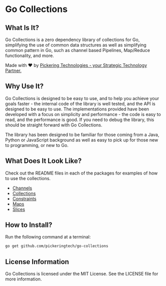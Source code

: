 # Go Collections

## What Is It?

Go Collections is a zero dependency library of collections for Go, simplifying the use of common data structures as well
as simplifying common pattern in Go, such as channel based Pipelines, Map/Reduce functionality, and more.

Made with ♥ by [Pickering Technologies - your Strategic Technology Partner.](https://www.picktech.co.uk)

## Why Use It?

Go Collections is designed to be easy to use, and to help you achieve your goals faster - the internal code of the 
library is well tested, and the API is designed to be easy to use. The implementations provided have been developed with
a focus on simplicity and performance - the code is easy to read, and the performance is good. If you need to debug the
library, this should be straight forward with Go Collections.

The library has been designed to be familiar for those coming from a Java, Python or JavaScript background as well as
easy to pick up for those new to programming, or new to Go.

## What Does It Look Like?

Check out the README files in each of the packages for examples of how to use the collections.
* [Channels](./channels/README.md)
* [Collections](./collections/README.md)
* [Constraints](./constraints/README.md)
* [Maps](./maps/README.md)
* [Slices](./slices/README.md)

## How to Install?

Run the following command at a terminal:
```bash
go get github.com/pickeringtech/go-collections
```

## License Information

Go Collections is licensed under the MIT License. See the LICENSE file for more information.
